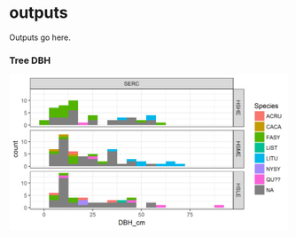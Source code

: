 # outputs
Outputs go here.

### Tree DBH
![Tree DBH](https://github.com/PNNL-PREMIS/PREMIS-ghg/blob/steph/outputs/tree_dbh.png)